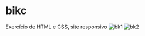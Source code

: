 # bikc
Exercício de HTML e CSS, site responsivo
![bk1](https://user-images.githubusercontent.com/102075720/178360927-8624304f-7a53-4dc5-a5d2-f3de4cbd0425.PNG)
![bk2](https://user-images.githubusercontent.com/102075720/178360933-cbb6a9d5-36ad-407f-874c-3fb3d69a77fd.PNG)
